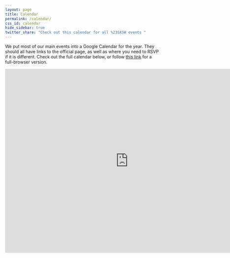 ```yaml
---
layout: page
title: Calendar
permalink: /calendar/
css_id: calendar
hide_sidebar: true
twitter_share: "Check out this calendar for all %23SXSW events "
---
```


We put most of our main events into a Google Calendar for the year. They should all have links to the official page, as well as where you need to RSVP if it is different. Check out the full calendar below, or follow [this link](https://calendar.google.com/calendar/embed?src=southbyfreedrinks.com_qc6pq6di21d77fp6o1s1ei8hto%40group.calendar.google.com&ctz=America/Chicago) for a full-browser version.

<iframe src="https://calendar.google.com/calendar/embed?showPrint=0&amp;showCalendars=0&amp;showTz=0&amp;mode=WEEK&amp;height=600&amp;wkst=1&amp;bgcolor=%23FFFFFF&amp;src=southbyfreedrinks.com_qc6pq6di21d77fp6o1s1ei8hto%40group.calendar.google.com&amp;color=%235F6B02&amp;ctz=America%2FChicago&dates=20160313%2F20160319" style="border-width:0" width="800" height="600" frameborder="0" scrolling="no"></iframe>
